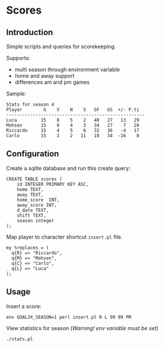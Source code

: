 # Scores
## Introduction
Simple scripts and queries for scorekeeping.

Supports:
* multi season through environment variable 
* home and away support
* differences am and pm games

Sample:
```
Stats for season 4
Player        G    V    N    S   GF   GS  +/- P.ti 
----------------------------------------------------
Luca         15    8    5    2   40   27   13   29 
Mohsen       15    8    4    3   34   27    7   28 
Riccardo     15    4    5    6   32   36   -4   17 
Carlo        15    2    2   11   18   34  -16    8
```

## Configuration
Create a sqlite database and run this create query:

```
CREATE TABLE scores ( 
	id INTEGER PRIMARY KEY ASC, 
	home TEXT, 
	away TEXT, 
	home_score  INT, 
	away_score INT,
	d_date TEXT, 
	shift TEXT, 
	season integer
);
```

Map player to character shortcut `insert.pl` file.

```
my %replaces = (
  q{R} => "Riccardo",
  q{M} => "Mohsen",
  q{C} => "Carlo",
  q{L} => "Luca"
);
```

## Usage
Insert a score:

    env GOAL3X_SEASON=1 perl insert.pl R L 99 99 PM

View statistics for season (*Warning! env variable must be set*)

    ./stats.pl



